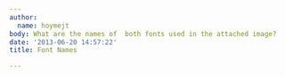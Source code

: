 ```yaml
---
author:
  name: hoymejt
body: What are the names of  both fonts used in the attached image?
date: '2013-06-20 14:57:22'
title: Font Names

---
```

